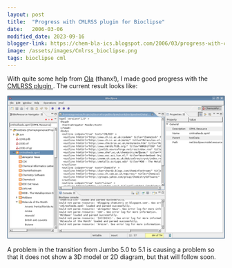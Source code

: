 ```yaml
---
layout: post
title:  "Progress with CMLRSS plugin for Bioclipse"
date:   2006-03-06
modified_date: 2023-09-16
blogger-link: https://chem-bla-ics.blogspot.com/2006/03/progress-with-cmlrss-plugin-for.html
image: /assets/images/Cmlrss_bioclipse.png
tags: bioclipse cml
---
```


With quite some help from [Ola](http://bioclipse.blogspot.com/) (thanx!), I made good progress with the
[CMLRSS plugin <i class="fa-solid fa-box-archive fa-xs"></i>](https://web.archive.org/web/20160413181618/http://wiki.bioclipse.net/index.php?title=CMLRSS_plugin).
The current result looks like:

![Screenshot of Bioclipse with an OPML file in the navigator on the left and some first extracted info.](/assets/images/Cmlrss_bioclipse.png)

A problem in the transition from Jumbo 5.0 to 5.1 is causing a problem so that it does not show a 3D model or 2D diagram, but that will follow soon.
